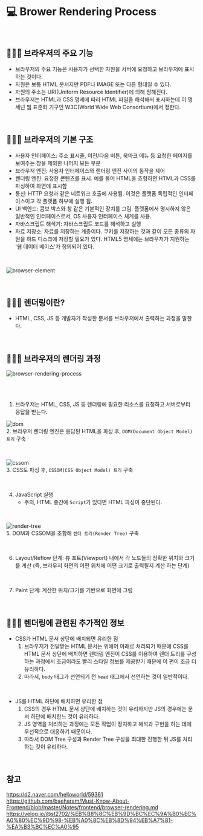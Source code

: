 # 💻 Brower Rendering Process
<br />

## 👨🏻‍💻 브라우저의 주요 기능
- 브라우저의 주요 기능은 사용자가 선택한 자원을 서버에 요청하고 브라우저에 표시하는 것이다.
- 자원은 보통 HTML 문서지만 PDF나 IMAGE 또는 다른 형태일 수 있다.
- 자원의 주소는 URI(Uniform Resource Identifier)에 의해 정해진다.
- 브라우저는 HTML과 CSS 명세에 따라 HTML 파일을 해석해서 표시하는데 이 명세넌 웹 표준화 기구인 W3C(World Wide Web Consortium)에서 정한다.

<br />

## 👨🏻‍💻 브라우저의 기본 구조
- 사용자 인터페이스: 주소 표시줄, 이전/다음 버튼, 북마크 메뉴 등 요청한 페이지를 보여주는 창을 제외한 나머지 모든 부분
- 브라우저 엔진: 사용자 인터페이스와 렌더링 엔진 사이의 동작을 제어
- 렌더링 엔진: 요청한 콘텐츠를 표시. 예를 들어 HTML을 쵸헝하면 HTML과 CSS를 파싱하여 화면에 표시함
- 통신: HTTP 요청과 같은 네트워크 호출에 사용됨. 이것은 플랫폼 독립적인 인터페이스이고 각 플랫폼 하부에 실행 됨.
- UI 백엔드: 콤보 박스와 창 같은 기본적인 장치를 그림. 플랫폼에서 명시하지 않은 일반적인 인터페이스로서, OS 사용자 인터페이스 체계를 사용.
- 자바스크립트 해석기: 자바스크립트 코드를 해석하고 실행
- 자료 저장소: 자료를 저장하는 계층이다. 쿠키를 저장하는 것과 같이 모든 종류의 자원을 하드 디스크에 저장할 필요가 있다. HTML5 명세에는 브라우저가 지원하는 '웹 데이터 베이스'가 정의되어 있다.

<br />

![browser-element](https://user-images.githubusercontent.com/64779472/116430413-c6884900-a881-11eb-8a36-964a9818829d.PNG)

<br />

## 👨🏻‍💻 렌더링이란?
- HTML, CSS, JS 등 개발자가 작성한 문서를 브라우저에서 출력하는 과정을 말한다.

<br />

## 👨🏻‍💻 브라우저의 렌더링 과정
![browser-rendering-process](https://user-images.githubusercontent.com/64779472/116430545-e586db00-a881-11eb-9228-62e91d08f318.PNG) 

<br />
<br />

1. 브라우저는 HTML, CSS, JS 등 렌더링에 필요한 리소스를 요청하고 서버로부터 응답을 받는다.

![dom](https://user-images.githubusercontent.com/64779472/116430954-431b2780-a882-11eb-85c9-c077f48670bc.PNG) <br />
2. 브라우저 렌더링 엔진은 응답된 HTML을 파싱 후, `DOM(Document Object Model) 트리` 구축

<br />

![cssom](https://user-images.githubusercontent.com/64779472/116431082-65ad4080-a882-11eb-95b4-a8277b373594.PNG) <br />
3. CSS도 파싱 후, `CSSOM(CSS Object Model) 트리` 구축

<br />

4. JavaScript 실행
    - 주의, HTML 중간에 `Script`가 있다면 HTML 파싱이 중단된다.

<br />

![render-tree](https://user-images.githubusercontent.com/64779472/116431313-a311ce00-a882-11eb-8ab1-f794fc3e7c66.PNG) <br />
5. DOM과 CSSOM을 조합해 `렌더 트리(Render Tree)` 구축

<br />

6. Layout/Reflow 단계: 뷰 포트(Viewport) 내에서 각 노드들의 정확한 위치와 크기를 계산 (즉, 브라우저 화면의 어떤 위치에 어떤 크기로 출력될지 계산 하는 단계)

<br />

7. Paint 단계: 계산한 위치/크기를 기반으로 화면에 그림

<br />

## 👨🏻‍💻 렌더링에 관련된 추가적인 정보
- CSS가 HTML 문서 상단에 배치되면 유리한 점
  1. 브라우저가 전달받는 HTML 문서는 위에어 아래로 처리되기 때문에 CSS를 HTML 문서 상단에 배치하면 렌더링 엔진이 CSS를 이용하여 렌더 트리를 구성하는 과정에서 조금이라도 빨리 스타일 정보를 제공받기 때문에 이 편이 조금 더 유리하다.
  2. 따라서, `body` 태그가 선언되기 전 `head` 태그에서 선언하는 것이 일반적이다.

<br />

- JS를 HTML 하단에 배치하면 유리한 점
  1. CSS의 경우 HTML 문서 상단에 배치하는 것이 유리하지만 JS의 경우에는 문서 하단에 배치한느 것이 유리하다.
  2. JS 영역을 처리하는 과정에는 모든 작업이 정지하고 해석과 구현을 하는 데에 우선적으로 대응하기 때문이다.
  3. 따라서 DOM Tree 구성과 Render Tree 구성을 최대한 진행한 뒤 JS를 처리하는 것이 유리하다.

<br />

## 참고
https://d2.naver.com/helloworld/59361 <br />
https://github.com/baeharam/Must-Know-About-Frontend/blob/master/Notes/frontend/browser-rendering.md <br />
https://velog.io/@st2702/%EB%B8%8C%EB%9D%BC%EC%9A%B0%EC%A0%80%EC%9D%98-%EB%A0%8C%EB%8D%94%EB%A7%81-%EA%B3%BC%EC%A0%95 <br />
